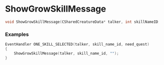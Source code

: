 # ShowGrowSkillMessage
```cpp - C++
void ShowGrowSkillMessage(CSharedCreatureData* talker, int skillNameID, const wchar_t* afterGrow);
```

### Examples
```cpp - C++
EventHandler ONE_SKILL_SELECTED(talker, skill_name_id, need_quest)
{
	ShowGrowSkillMessage(talker, skill_name_id, "");
}
```

